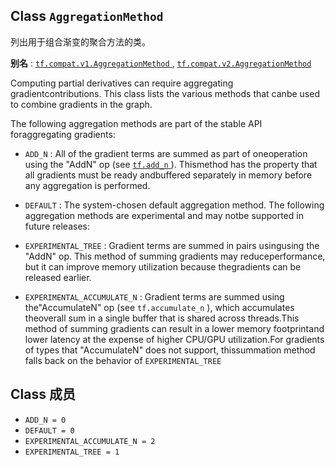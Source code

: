 ## Class  `AggregationMethod` 
列出用于组合渐变的聚合方法的类。

**别名** : [ `tf.compat.v1.AggregationMethod` ](/api_docs/python/tf/AggregationMethod), [ `tf.compat.v2.AggregationMethod` ](/api_docs/python/tf/AggregationMethod)

Computing partial derivatives can require aggregating gradientcontributions. This class lists the various methods that canbe used to combine gradients in the graph.

The following aggregation methods are part of the stable API foraggregating gradients:

-  `ADD_N` : All of the gradient terms are summed as part of oneoperation using the "AddN" op (see [ `tf.add_n` ](https://tensorflow.google.cn/api_docs/python/tf/math/add_n)). Thismethod has the property that all gradients must be ready andbuffered separately in memory before any aggregation is performed.
-  `DEFAULT` : The system-chosen default aggregation method.
The following aggregation methods are experimental and may notbe supported in future releases:

-  `EXPERIMENTAL_TREE` : Gradient terms are summed in pairs usingusing the "AddN" op. This method of summing gradients may reduceperformance, but it can improve memory utilization because thegradients can be released earlier.


-  `EXPERIMENTAL_ACCUMULATE_N` : Gradient terms are summed using the"AccumulateN" op (see  `tf.accumulate_n` ), which accumulates theoverall sum in a single buffer that is shared across threads.This method of summing gradients can result in a lower memory footprintand lower latency at the expense of higher CPU/GPU utilization.For gradients of types that "AccumulateN" does not support, thissummation method falls back on the behavior of  `EXPERIMENTAL_TREE` 


## Class 成员
-  `ADD_N = 0`  
-  `DEFAULT = 0`  
-  `EXPERIMENTAL_ACCUMULATE_N = 2`  
-  `EXPERIMENTAL_TREE = 1`  
